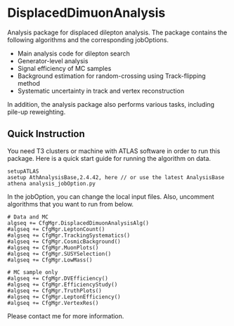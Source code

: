 # DisplacedDimuonAnalysis

Analysis package for displaced dilepton analysis. The package contains the following algorithms and the corresponding jobOptions.

- Main analysis code for dilepton search
- Generator-level analysis
- Signal efficiency of MC samples
- Background estimation for random-crossing using Track-flipping method
- Systematic uncertainty in track and vertex reconstruction

In addition, the analysis package also performs various tasks, including pile-up reweighting.

## Quick Instruction
You need T3 clusters or machine with ATLAS software in order to run this package. Here is a quick start guide for running the algorithm on data.

~~~~
setupATLAS
asetup AthAnalysisBase,2.4.42, here // or use the latest AnalysisBase
athena analysis_jobOption.py
~~~~

In the jobOption, you can change the local input files. Also, uncomment algorithms that you want to run from below.
~~~~
# Data and MC
algseq += CfgMgr.DisplacedDimuonAnalysisAlg()
#algseq += CfgMgr.LeptonCount()
#algseq += CfgMgr.TrackingSystematics()
#algseq += CfgMgr.CosmicBackground()
#algseq += CfgMgr.MuonPlots()
#algseq += CfgMgr.SUSYSelection()
#algseq += CfgMgr.LowMass()

# MC sample only
#algseq += CfgMgr.DVEfficiency()
#algseq += CfgMgr.EfficiencyStudy()
#algseq += CfgMgr.TruthPlots()
#algseq += CfgMgr.LeptonEfficiency()
#algseq += CfgMgr.VertexRes()
~~~~

Please contact me for more information.
